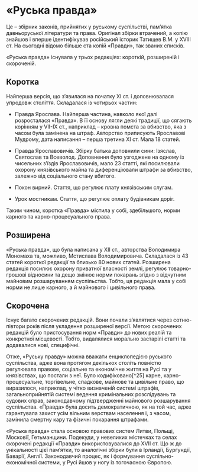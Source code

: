 «Руська правда»
===============

Це – збірник законів, прийнятих у руському суспільстві, пам’ятка
давньоруської літератури та права. Оригінал збірки втрачений, а копію
знайшов і вперше ідентифікував російський історик Татищев В.М. у XVIII
ст. На сьогодні відомо більше ста копій «Правди», так званих списків.

«Руська правда» існувала у трьох редакціях: короткій, розширеній і
скороченій.

Коротка
-------

Найперша версія, що з’явилася на початку XI ст. і доповнювалася упродовж
століття. Складалася із чотирьох частин:

-   Правда Ярослава. Найперша частина, навколо якої далі
    розросталася «Правда». В її основу лягли деякі традиції, що сягають
    корінням у VII-IX ст., наприклад – кровна помста за вбивство, яка з
    часом була замінена на штраф. Авторство приписують Ярославові
    Мудрому, дата написання – перша третина XI ст. Мала 18 статей.

-   Правда Ярославовичів. Збірку батька доповнили сини: Ізяслав,
    Святослав та Всеволод. Доповнення було узгоджене на одному із
    чисельних з’їздів Ярославовичів, мало 23 статті, які посилювали
    охорону князівського майна та диференціювали штрафи за вбивство,
    залежно від соціального стану вбитого.

-   Покон вирний. Стаття, що регулює плату князівським слугам.

-   Урок мостникам. Стаття, що регулює оплату будівникам доріг.

Таким чином, коротка «Правда» містила у собі, здебільшого, норми карного
та карно-процесуального права.

Розширена
---------

«Руська правда», що була написана у XII ст., авторства Володимира
Мономаха та, можливо, Мстислава Володимировича. Складалася із 43 статей
короткої редакції та близько 80 нових статей. Розширена редакція посилює
охорону приватної власності землі, регулює товарно-грошові відносини та
дещо змінює норми покарань згідно з відчутним майновим розшаруванням
суспільства. Тобто, ця редакція мала у собі норми не лише карного, а й
майнового і цивільного права.

Скорочена
---------

Існує багато скорочених редакцій. Вони почали з’являтися через
сотню-півтори років після укладення розширеної версії. Метою скорочених
редакцій було пристосування норм «Правди» до нових реалій та конкретної
місцевості. Тобто, видалялися морально застарілі статті та додавалися
нові, специфічні.

Отже, «Руську правду» можна вважати енциклопедією руського суспільства,
адже вона протягом декількох століть повністю регулювала правове,
соціальне та економічне життя на Русі та у князівствах, що постали з
неї. Було кодифіковано[^25] карне, карно-процесуальне, торгівельне,
спадкове, майнове та цивільне право, що виразилося, наприклад, у чітко
визначеній системі штрафів, загальноприйнятій системі ведення
кримінальних розслідувань та судових справ, законодавчому підтвердженні
майнового розшарування суспільства. «Правда» була досить демократичною,
як на той час, адже гарантувала захист усім вільним верствам населення
і, з часом, замінила смертну кару та фізичні покарання штрафами.

«Руська правда» стала основою правових систем Литви, Польщі, Московії,
Гетьманщини. Подекуди, у невеликих містечках та селах скорочені редакції
«Правди» використовувалися до XVII ст. Що ж до унікальності цієї
пам’ятки, то аналогічні збірки були в Ірландії, Бургундії, Баварії,
Англії. Законодавчий процес, як і формування суспільно-економічної
системи, у Русі йшов у ногу із тогочасною Європою.

[^2]: зведення, зібрання правових норм, законів